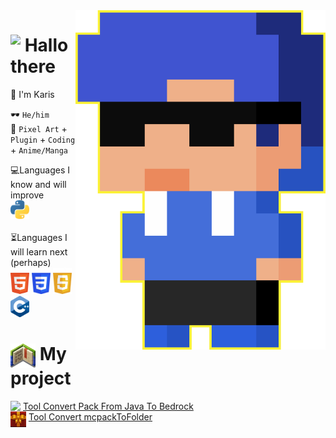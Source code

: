 <img src="img/hg_pixel.png" align="right" width="400px">

# <img src="✨" align="top" width="40px"> Hallo there
💬 I'm Karis 

🕶️ `He/him`<br>
💙 `Pixel Art` + `Plugin` + `Coding` + `Anime/Manga`

<div>
  💻Languages I know and will improve<br>
  <img src="img/python.png" width="30px">
</div>
<br>
<div>
  ⏳Languages I will learn next (perhaps)<br>
  <img src="img/html.png" width="30px">
  <img src="img/css.png" width="30px">
  <img src="img/js.png" width="30px">
  <img src="img/cpp.png" width="30px">
</div>

# <img src="img/project.png" align="top" width="40px"> My project
<img src="https://raw.githubusercontent.com/HgVN23/HgVN23.github.io/main/assets/media/logo/logo_wiki.png" align="top" width="25px"> [Tool Convert Pack From Java To Bedrock](https://github.com/Karis-tlg/Bedrock-Support)<br>
<img src="https://raw.githubusercontent.com/HgVN23/friendGift/main/assets/media/icon/friend_gift.png" align="top" width="25px"> [Tool Convert mcpackToFolder](https://github.com/Karis-tlg/mcpackToFolder)
